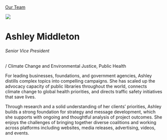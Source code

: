 





[Our Team](/who-we-are/team/)


![](data:image/gif;base64,R0lGODlhAQABAAAAACH5BAEKAAEALAAAAAABAAEAAAICTAEAOw==)![](https://www.gmmb.com/wp-content/uploads/2020/11/Ashley-Middleton-new-468x468.jpg)


Ashley Middleton
================


###### Senior Vice President 
  / Climate Change and Environmental Justice, Public Health


For leading businesses, foundations, and government agencies, Ashley distills complex topics into compelling campaigns. She has scaled up the advocacy capacity of public libraries throughout the world, connects climate change to global health priorities, and directs traffic safety initiatives that save lives.


Through research and a solid understanding of her clients’ priorities, Ashley builds a strong foundation for strategy and message development, which she supports with ongoing and thoughtful analysis of project outcomes. She enjoys the challenges of bringing together diverse coalitions and working across platforms including websites, media releases, advertising, videos, and events.











